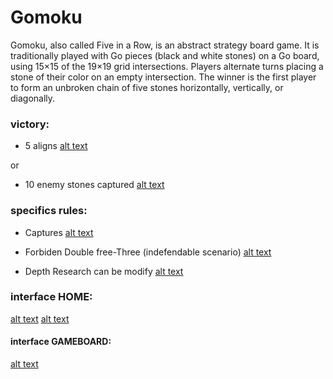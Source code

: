 # Gomoku
Gomoku, also called Five in a Row, is an abstract strategy board game. It is traditionally played with Go pieces (black and white stones) on a Go board, using 15×15 of the 19×19 grid intersections.
Players alternate turns placing a stone of their color on an empty intersection. The winner is the first player to form an unbroken chain of five stones horizontally, vertically, or diagonally. 

### victory:

* 5 aligns
[alt text](readme/AlignWin.png)

or

* 10 enemy stones captured
[alt text](readme/CaptureWin.png)

### specifics rules:

* Captures
[alt text](readme/capture.png)

* Forbiden Double free-Three (indefendable scenario)
[alt text](readme/ForbidenDoubleThree.png)

* Depth Research can be modify
[alt text](readme/IaDepthResearch.png)

### interface HOME:

[alt text](readme/front1.png)
[alt text](readme/front2.png)

#### interface GAMEBOARD:
[alt text](readme/Gameboard.png)
